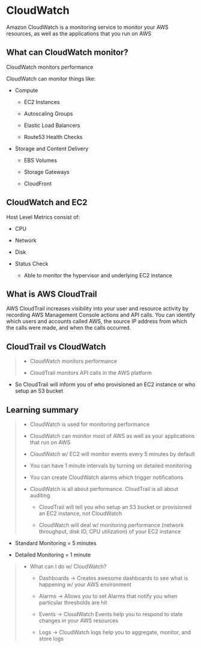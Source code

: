 # CloudWatch

Amazon CloudWatch is a monitoring service to monitor your AWS resources, as well as the applications that you run on AWS

## What can CloudWatch monitor?

CloudWatch monitors performance

CloudWatch can monitor things like:

* Compute

    * EC2 Instances

    * Autoscaling Groups

    * Elastic Load Balancers

    * Route53 Health Checks

* Storage and Content Delivery

    * EBS Volumes

    * Storage Gateways

    * CloudFront

## CloudWatch and EC2

Host Level Metrics consist of:

* CPU

* Network

* Disk

* Status Check

    * Able to monitor the hypervisor and underlying EC2 instance

## What is AWS CloudTrail

AWS CloudTrail increases visibility into your user and resource activity by recording AWS Management Console actions and API calls. You can identify which users and accounts called AWS, the source IP address from which the calls were made, and when the calls occurred.

## CloudTrail vs CloudWatch

> * CloudWatch monitors performance
>
> * CloudTrail monitors API calls in the AWS platform

* So CloudTrail will inform you of who provisioned an EC2 instance or who setup an S3 bucket

## Learning summary

> * CloudWatch is used for monitoring performance
>
> * CloudWatch can monitor most of AWS as well as your applications that run on AWS
>
> * CloudWatch w/ EC2 will monitor events every 5 minutes by default
>
> * You can have 1 minute intervals by turning on detailed monitoring
>
> * You can create CloudWatch alarms which trigger notifications
>
> * CloudWatch is all about performance. CloudTrail is all about auditing
>
>   * CloudTrail will tell you who setup an S3 bucket or provisioned an EC2 instance, not CloudWatch
>
>   * CloudWatch will deal w/ monitoring performance (network throughput, disk IO, CPU utilization) of your EC2 instance

* Standard Monitoring = 5 minutes

* Detailed Monitoring = 1 minute

> * What can I do w/ CloudWatch?
>
>   * Dashboards → Creates awesome dashboards to see what is happening w/ your AWS environment
>
>   * Alarms → Allows you to set Alarms that notify you when particular thresholds are hit
>
>   * Events → CloudWatch Events help you to respond to state changes in your AWS resources
>
>   * Logs → CloudWatch logs help you to aggregate, monitor, and store logs
